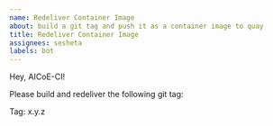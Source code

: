 ```yaml
---
name: Redeliver Container Image
about: build a git tag and push it as a container image to quay
title: Redeliver Container Image
assignees: sesheta
labels: bot
---
```


Hey, AICoE-CI!

Please build and redeliver the following git tag:

Tag: x.y.z
